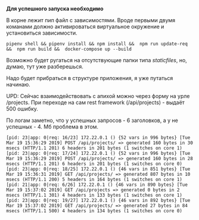 **Для успешного запуска необходимо**

В корне лежит пип файл с зависимостями.
Вроде первыми двумя команами должно активироваться виртуальное окружение и установиться зависимости.


`
pipenv shell &&
pipenv install &&
npm install && 
npm run update-req && 
npm run build && 
docker-compose up --build
`


Возможно будет ругаться на отсутствующие папки типа _staticfiles_,
но, думаю, тут уже разберешься.

Надо будет прибраться в структуре приложения, я уже путаться начинаю.


UPD: Сейчас взаимодействовать с апихой можно через форму на урле /projects.
При переходе на сам rest framework (/api/projects) - выдаёт 500 ошибку.

По логам заметно, что у успешных запросов - 6 заголовков, а у не успешных - 4.
Мб проблема в этом. 

`
[pid: 23|app: 0|req: 16/23] 172.22.0.1 () {52 vars in 996 bytes} [Tue Mar 19 15:36:29 2019] POST /api/projects/ => generated 160 bytes in 30 msecs (HTTP/1.1 201) 6 headers in 201 bytes (1 switches on core 1)
[pid: 23|app: 0|req: 17/24] 172.22.0.1 () {52 vars in 996 bytes} [Tue Mar 19 15:36:29 2019] POST /api/projects/ => generated 160 bytes in 28 msecs (HTTP/1.1 201) 6 headers in 201 bytes (1 switches on core 0)
[pid: 23|app: 0|req: 18/25] 172.22.0.1 () {46 vars in 851 bytes} [Tue Mar 19 15:36:31 2019] GET /api/projects/ => generated 807 bytes in 10 msecs (HTTP/1.1 200) 5 headers in 164 bytes (1 switches on core 1)
[pid: 21|app: 0|req: 6/26] 172.22.0.1 () {46 vars in 890 bytes} [Tue Mar 19 15:37:02 2019] GET /api/projects => generated 0 bytes in 2 msecs (HTTP/1.1 301) 4 headers in 133 bytes (1 switches on core 1)
[pid: 23|app: 0|req: 19/27] 172.22.0.1 () {46 vars in 892 bytes} [Tue Mar 19 15:37:02 2019] GET /api/projects/ => generated 27 bytes in 84 msecs (HTTP/1.1 500) 4 headers in 134 bytes (1 switches on core 0)
`
